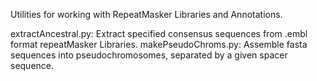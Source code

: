 Utilities for working with RepeatMasker Libraries and Annotations.

extractAncestral.py: Extract specified consensus sequences from .embl format repeatMasker Libraries.
makePseudoChroms.py: Assemble fasta sequences into pseudochromosomes, separated by a given spacer sequence.
